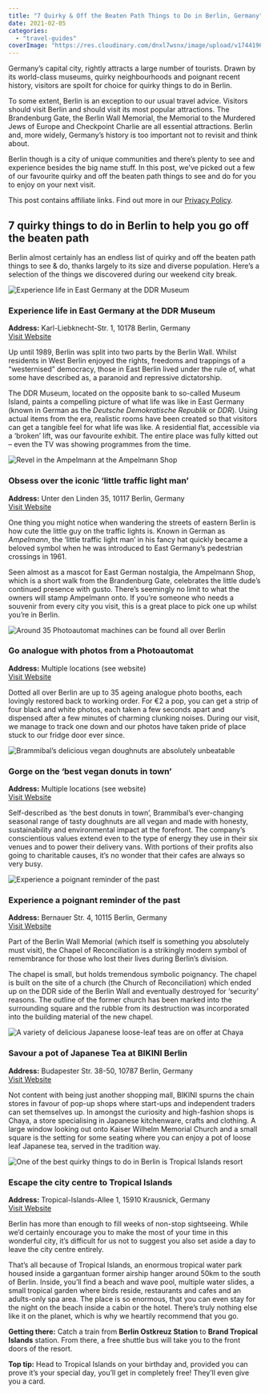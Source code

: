 ```yaml
---
title: "7 Quirky & Off the Beaten Path Things to Do in Berlin, Germany"
date: 2021-02-05
categories: 
  - "travel-guides"
coverImage: "https://res.cloudinary.com/dnxl7wsnx/image/upload/v1744196263/berlin-feature_rhail0.jpg"
---
```


Germany’s capital city, rightly attracts a large number of tourists. Drawn by its world-class museums, quirky neighbourhoods and poignant recent history, visitors are spoilt for choice for quirky things to do in Berlin.

To some extent, Berlin is an exception to our usual travel advice. Visitors should visit Berlin and should visit its most popular attractions. The Brandenburg Gate, the Berlin Wall Memorial, the Memorial to the Murdered Jews of Europe and Checkpoint Charlie are all essential attractions. Berlin and, more widely, Germany’s history is too important not to revisit and think about.

Berlin though is a city of unique communities and there’s plenty to see and experience besides the big name stuff. In this post, we’ve picked out a few of our favourite quirky and off the beaten path things to see and do for you to enjoy on your next visit.

This post contains affiliate links. Find out more in our [Privacy Policy](https://giveback.guide/privacy).

## 7 quirky things to do in Berlin to help you go off the beaten path

Berlin almost certainly has an endless list of quirky and off the beaten path things to see & do, thanks largely to its size and diverse population. Here’s a selection of the things we discovered during our weekend city break.

![Experience life in East Germany at the DDR Museum](https://res.cloudinary.com/dnxl7wsnx/image/upload/v1745832648/berlin-ddr-museum-school-1024x683.jpg_v3djwx.webp)

### Experience life in East Germany at the DDR Museum

**Address:** Karl-Liebknecht-Str. 1, 10178 Berlin, Germany  
[Visit Website](https://www.ddr-museum.de/)

Up until 1989, Berlin was split into two parts by the Berlin Wall. Whilst residents in West Berlin enjoyed the rights, freedoms and trappings of a “westernised” democracy, those in East Berlin lived under the rule of, what some have described as, a paranoid and repressive dictatorship.

The DDR Museum, located on the opposite bank to so-called Museum Island, paints a compelling picture of what life was like in East Germany (known in German as the _Deutsche Demokratische Republik_ or _DDR_). Using actual items from the era, realistic rooms have been created so that visitors can get a tangible feel for what life was like. A residential flat, accessible via a ‘broken’ lift, was our favourite exhibit. The entire place was fully kitted out – even the TV was showing programmes from the time.

![Revel in the Ampelmann at the Ampelmann Shop](https://res.cloudinary.com/dnxl7wsnx/image/upload/v1745832626/berlin-ampelmann-shop-1024x683.jpg_dteao1.webp)

### Obsess over the iconic ‘little traffic light man’

**Address:** Unter den Linden 35, 10117 Berlin, Germany  
[Visit Website](https://www.ampelmannshop.com/)

One thing you might notice when wandering the streets of eastern Berlin is how cute the little guy on the traffic lights is. Known in German as _Ampelmann_, the ‘little traffic light man’ in his fancy hat quickly became a beloved symbol when he was introduced to East Germany’s pedestrian crossings in 1961.

Seen almost as a mascot for East German nostalgia, the Ampelmann Shop, which is a short walk from the Brandenburg Gate, celebrates the little dude’s continued presence with gusto. There’s seemingly no limit to what the owners will stamp Ampelmann onto. If you’re someone who needs a souvenir from every city you visit, this is a great place to pick one up whilst you’re in Berlin.

![Around 35 Photoautomat machines can be found all over Berlin](https://res.cloudinary.com/dnxl7wsnx/image/upload/v1745832654/berlin-photoautomat-1024x683.jpg_gnsblu.webp)

### Go analogue with photos from a Photoautomat

**Address:** Multiple locations (see website)  
[Visit Website](http://www.photoautomat.de/standorte.html)

Dotted all over Berlin are up to 35 ageing analogue photo booths, each lovingly restored back to working order. For €2 a pop, you can get a strip of four black and white photos, each taken a few seconds apart and dispensed after a few minutes of charming clunking noises. During our visit, we manage to track one down and our photos have taken pride of place stuck to our fridge door ever since.

![Brammibal’s delicious vegan doughnuts are absolutely unbeatable](https://res.cloudinary.com/dnxl7wsnx/image/upload/v1745832631/berlin-brammibals-donuts-1024x683.jpg_yr7cvm.webp)

### Gorge on the ‘best vegan donuts in town’

**Address:** Multiple locations (see website)  
[Visit Website](https://www.brammibalsdonuts.com)

Self-described as ‘the best donuts in town’, Brammibal’s ever-changing seasonal range of tasty doughnuts are all vegan and made with honesty, sustainability and environmental impact at the forefront. The company’s conscientious values extend even to the type of energy they use in their six venues and to power their delivery vans. With portions of their profits also going to charitable causes, it’s no wonder that their cafes are always so very busy.

![Experience a poignant reminder of the past](https://res.cloudinary.com/dnxl7wsnx/image/upload/v1745832637/berlin-chapel-reconciliation-exterior-1024x683.jpg_jlboeg.webp)

### Experience a poignant reminder of the past

**Address:** Bernauer Str. 4, 10115 Berlin, Germany  
[Visit Website](http://www.kapelle-versoehnung.de/)

Part of the Berlin Wall Memorial (which itself is something you absolutely must visit), the Chapel of Reconciliation is a strikingly modern symbol of remembrance for those who lost their lives during Berlin’s division.

The chapel is small, but holds tremendous symbolic poignancy. The chapel is built on the site of a church (the Church of Reconciliation) which ended up on the DDR side of the Berlin Wall and eventually destroyed for ‘security’ reasons. The outline of the former church has been marked into the surrounding square and the rubble from its destruction was incorporated into the building material of the new chapel.

![A variety of delicious Japanese loose-leaf teas are on offer at Chaya](https://res.cloudinary.com/dnxl7wsnx/image/upload/v1745832643/berlin-chaya-tea-1024x683.jpg_slkmud.webp)

### Savour a pot of Japanese Tea at BIKINI Berlin

**Address:** Budapester Str. 38-50, 10787 Berlin, Germany  
[Visit Website](http://www.chaya.de/)

Not content with being just another shopping mall, BIKINI spurns the chain stores in favour of pop-up shops where start-ups and independent traders can set themselves up. In amongst the curiosity and high-fashion shops is Chaya, a store specialising in Japanese kitchenware, crafts and clothing. A large window looking out onto Kaiser Wilhelm Memorial Church and a small square is the setting for some seating where you can enjoy a pot of loose leaf Japanese tea, served in the tradition way.

![One of the best quirky things to do in Berlin is Tropical Islands resort](https://res.cloudinary.com/dnxl7wsnx/image/upload/v1745832660/berlin-tropical-islands-1024x683.jpg_uggj9m.webp)

### Escape the city centre to Tropical Islands

**Address:** Tropical-Islands-Allee 1, 15910 Krausnick, Germany  
[Visit Website](https://www.tropical-islands.de/)

Berlin has more than enough to fill weeks of non-stop sightseeing. While we’d certainly encourage you to make the most of your time in this wonderful city, it’s difficult for us not to suggest you also set aside a day to leave the city centre entirely.

That’s all because of Tropical Islands, an enormous tropical water park housed inside a gargantuan former airship hanger around 50km to the south of Berlin. Inside, you’ll find a beach and wave pool, multiple water slides, a small tropical garden where birds reside, restaurants and cafes and an adults-only spa area. The place is so enormous, that you can even stay for the night on the beach inside a cabin or the hotel. There’s truly nothing else like it on the planet, which is why we heartily recommend that you go.

****Getting there:**** Catch a train from __Berlin Ostkreuz Station__ to __Brand Tropical Islands__ station. From there, a free shuttle bus will take you to the front doors of the resort.

****Top tip:**** Head to Tropical Islands on your birthday and, provided you can prove it’s your special day, you’ll get in completely free! They’ll even give you a card.
